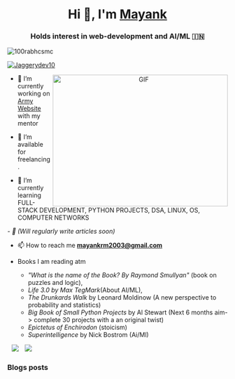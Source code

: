 <h1 align="center">Hi 👋, I'm <a href="" target="blank">
Mayank</a></h1>
<h3 align="center">Holds interest in web-development and AI/ML &#127470;&#127475</h3>

<p align="left"> <img src="https://komarev.com/ghpvc/?username=Memomer&label=Profile%20views&color=0e75b6&style=flat" alt="100rabhcsmc" /> </p>

<p align="left"> <a href="https://twitter.com/100rabhcsmc" target="blank"><img src="https://img.shields.io/twitter/follow/Jaggerydev10?logo=twitter&style=for-the-badge" alt="Jaggerydev10" /></a> </p>

<a target="_blank" align="center">
  <img align="right" top="500" height="300" width="400" alt="GIF" src="https://media.giphy.com/media/SWoSkN6DxTszqIKEqv/giphy.gif">
</a>

- 🔭 I’m currently working on <a href="https://github.com/Memomer/Website-For-Retired-Army-Officer" target="blank">Army Website</a> with my mentor </a>

- 🤝 I’m available for freelancing.

- 🌱 I’m currently learning FULL-STACK DEVELOPMENT, PYTHON PROJECTS, DSA, LINUX, OS, COMPUTER NETWORKS <a href="https://www.theodinproject.com/dashboard" target="blank"></a>

*- 📝 (Will regularly write articles soon)*

- 📫 How to reach me **mayankrm2003@gmail.com**

- Books I am reading atm
  - *"What is the name of the Book? By Raymond Smullyan"* (book on puzzles and logic),
  -  *Life 3.0 by Max TegMark*(About AI/ML), 
  -   *The Drunkards Walk*  by Leonard Moldinow (A new perspective to probability and statistics)
  -   *Big Book of Small Python Projects* by Al Stewart (Next 6 months aim-> complete 30 projects with a an original twist)
  -   *Epictetus of Enchirodon* (stoicism)
  -   *Superintelligence* by Nick Bostrom (Ai/Ml)

 <a style="margin-left: 10px;" target="_blank" href="https://github.com/Memomer">
		<img src="https://img.icons8.com/doodle/40/000000/github--v1.png"></a>
		
<a style="margin-left: 10px;" target="_blank" href="https://twitter.com/JaggeryDev10">
			<img src="https://img.icons8.com/doodle/1x/twitter-squared--v2.png" ></a>

### Blogs posts



 
